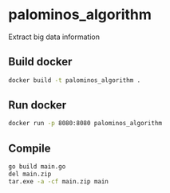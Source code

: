 # palominos_algorithm
Extract big data information

## Build docker
```bash
docker build -t palominos_algorithm .
```
## Run docker
```bash
docker run -p 8080:8080 palominos_algorithm
```

## Compile
```bash
go build main.go
del main.zip
tar.exe -a -cf main.zip main
```